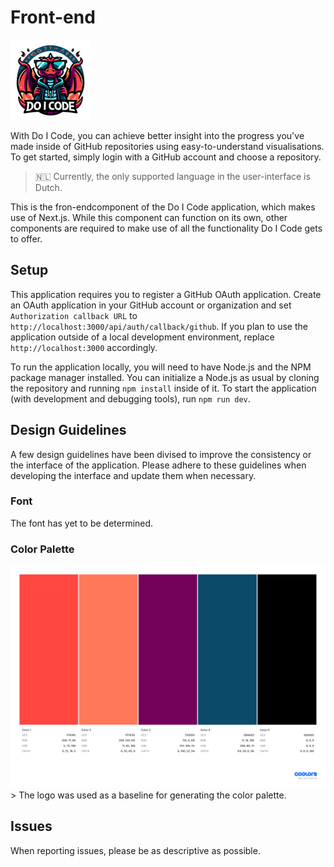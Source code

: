 # Front-end
<img height="128" width="128" src="./public/logo.png">

With Do I Code, you can achieve better insight into the progress you've made inside of GitHub repositories using easy-to-understand visualisations. To get started, simply login with a GitHub account and choose a repository.

> 🇳🇱 Currently, the only supported language in the user-interface is Dutch.

This is the fron-endcomponent of the Do I Code application, which makes use of Next.js. While this component can function on its own, other components are required to make use of all the functionality Do I Code gets to offer.

## Setup
This application requires you to register a GitHub OAuth application. Create an OAuth application in your GitHub account or organization and set `Authorization callback URL` to `http://localhost:3000/api/auth/callback/github`. If you plan to use the application outside of a local development environment, replace `http://localhost:3000` accordingly.

To run the application locally, you will need to have Node.js and the NPM package manager installed. You can initialize a Node.js as usual by cloning the repository and running `npm install` inside of it. To start the application (with development and debugging tools), run `npm run dev`.

## Design Guidelines
A few design guidelines have been divised to improve the consistency or the interface of the application. Please adhere to these guidelines when developing the interface and update them when necessary.

### Font
The font has yet to be determined.

### Color Palette
<img src="./public/palette.svg">
> The logo was used as a baseline for generating the color palette.

## Issues
When reporting issues, please be as descriptive as possible.